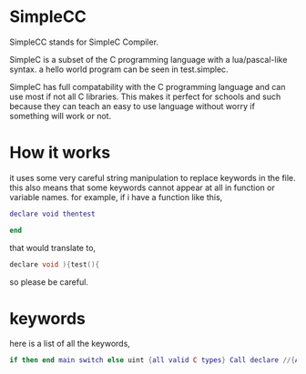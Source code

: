 # SimpleCC

SimpleCC stands for SimpleC Compiler.

SimpleC is a subset of the C programming language with a lua/pascal-like syntax. 
a hello world program can be seen in test.simplec. 

SimpleC has full compatability with the C programming language and can use most if not all C libraries. 
This makes it perfect for schools and such because they can teach an easy to use language without worry if something will work or not.

# How it works

it uses some very careful string manipulation to replace keywords in the file. 
this also means that some keywords cannot appear at all in function or variable names.
for example, 
if i have a function like this,
```lua
declare void thentest

end
```
that would translate to,
```c
declare void ){test(){
```
so please be careful.

# keywords
here is a list of all the keywords,

```lua
if then end main switch else uint {all valid C types} Call declare //{Any thing not listed here is the same way you do it in C}
```
